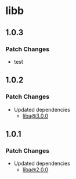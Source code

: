 # libb

## 1.0.3

### Patch Changes

- test

## 1.0.2

### Patch Changes

- Updated dependencies
  - liba@3.0.0

## 1.0.1

### Patch Changes

- Updated dependencies
  - liba@2.0.0
